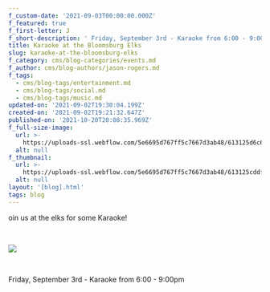 ```yaml
---
f_custom-date: '2021-09-03T00:00:00.000Z'
f_featured: true
f_first-letter: J
f_short-description: ' Friday, September 3rd - Karaoke from 6:00 - 9:00pm.'
title: Karaoke at the Bloomsburg Elks
slug: karaoke-at-the-bloomsburg-elks
f_category: cms/blog-categories/events.md
f_author: cms/blog-authors/jason-rogers.md
f_tags:
  - cms/blog-tags/entertainment.md
  - cms/blog-tags/social.md
  - cms/blog-tags/music.md
updated-on: '2021-09-02T19:30:04.199Z'
created-on: '2021-09-02T19:21:32.647Z'
published-on: '2021-10-20T20:08:35.969Z'
f_full-size-image:
  url: >-
    https://uploads-ssl.webflow.com/5e6695d767ff5c7667d3ab48/613125d6c6e9cee0889b8959_Untitled%20design%202.png
  alt: null
f_thumbnail:
  url: >-
    https://uploads-ssl.webflow.com/5e6695d767ff5c7667d3ab48/613125cddfd8139dc7c0395d_Untitled%20design.png
  alt: null
layout: '[blog].html'
tags: blog
---
```


oin us at the elks for some Karaoke!

‍

![](https://uploads-ssl.webflow.com/5e6695d767ff5c7667d3ab48/613125d6c6e9cee0889b8959_Untitled%20design%202.png)

‍

Friday, September 3rd - Karaoke from 6:00 - 9:00pm

‍

‍

‍
